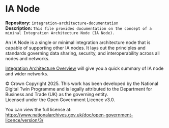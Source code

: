 # IA Node

**Repository:** `integration-architecture-documentation`  
**Description:** `This file provides documentation on the concept of a mininal Integration Architecture Node (IA Node). `  
<!-- SPDX-License-Identifier: OGL-UK-3.0 -->

An IA Node is a single or minimal integration architecture node that is capable of supporting other IA nodes. It lays out the principles and standards governing data sharing, security, and interoperability across all nodes and networks.

[Integration Architecture Overview](../integration-architecture.md) will give you a quick summary of IA node and wider networks.

© Crown Copyright 2025. This work has been developed by the National Digital Twin Programme and is legally attributed to the Department for Business and Trade (UK) as the governing entity.  
Licensed under the Open Government Licence v3.0.  

You can view the full license at:  
https://www.nationalarchives.gov.uk/doc/open-government-licence/version/3/

